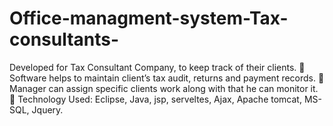 # Office-managment-system-Tax-consultants-
Developed for Tax Consultant Company, to keep track of their clients.  Software helps to maintain client’s tax audit, returns and payment records.  Manager can assign specific clients work along with that he can monitor it.  Technology Used: Eclipse, Java, jsp, serveltes, Ajax, Apache tomcat, MS-SQL, Jquery.
